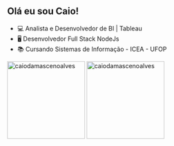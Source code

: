 ## Olá eu sou Caio!

- 💻 Analista e Desenvolvedor de BI | Tableau
- 🖥️ Desenvolvedor Full Stack NodeJs
- 📚 Cursando Sistemas de Informação - ICEA - UFOP

<div>
  <!-- GitHub stats compatíveis com tema escuro -->
  <img height="180em" src="https://github-readme-stats.vercel.app/api?username=caiodamascenoalves&show_icons=true&locale=en&theme=transparent&bg_color=00000000&title_color=ff914d&text_color=ffffff" alt="caiodamascenoalves" />

  <!-- Principais linguagens compatíveis com tema escuro -->
  <img height="180em" src="https://github-readme-stats.vercel.app/api/top-langs?username=caiodamascenoalves&show_icons=true&locale=en&layout=compact&theme=transparent&bg_color=00000000&title_color=ff914d&text_color=ffffff" alt="caiodamascenoalves" />
</div>
